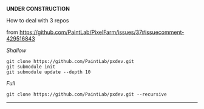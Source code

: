 **UNDER CONSTRUCTION**


How to deal with 3 repos 

from https://github.com/PaintLab/PixelFarm/issues/37#issuecomment-429516843



*Shallow*
```
git clone https://github.com/PaintLab/pxdev.git
git submodule init
git submodule update --depth 10
```

*Full*
```
git clone https://github.com/PaintLab/pxdev.git --recursive
```


--- 

